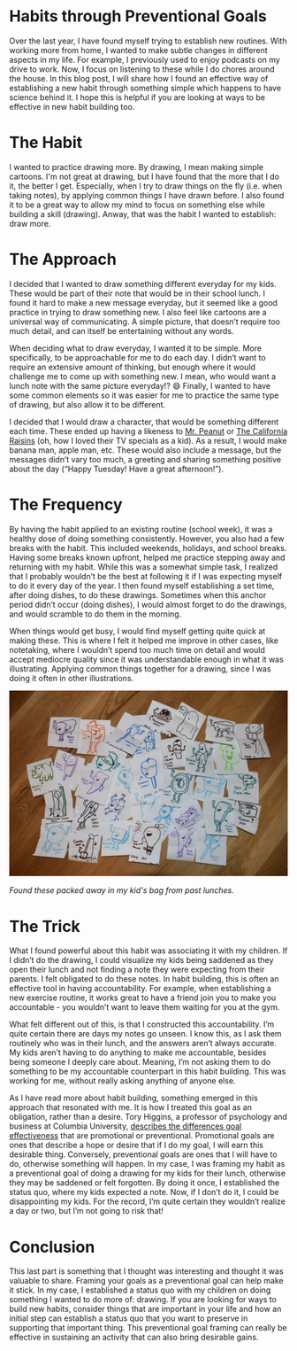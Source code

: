 # Habits through Preventional Goals


Over the last year, I have found myself trying to establish new routines. With working more from home, I wanted to make subtle changes in different aspects in my life. For example, I previously used to enjoy podcasts on my drive to work. Now, I focus on listening to these while I do chores around the house. In this blog post, I will share how I found an effective way of establishing a new habit through something simple which happens to have science behind it. I hope this is helpful if you are looking at ways to be effective in new habit building too.

# The Habit

I wanted to practice drawing more. By drawing, I mean making simple cartoons. I'm not great at drawing, but I have found that the more that I do it, the better I get. Especially, when I try to draw things on the fly (i.e. when taking notes), by applying common things I have drawn before. I also found it to be a great way to allow my mind to focus on something else while building a skill (drawing). Anway, that was the habit I wanted to establish: draw more.

# The Approach

I decided that I wanted to draw something different everyday for my kids. These would be part of their note that would be in their school lunch. I found it hard to make a new message everyday, but it seemed like a good practice in trying to draw something new. I also feel like cartoons are a universal way of communicating. A simple picture, that doesn’t require too much detail, and can itself be entertaining without any words.

When deciding what to draw everyday, I wanted it to be simple. More specifically, to be approachable for me to do each day. I didn’t want to require an extensive amount of thinking, but enough where it would challenge me to come up with something new. I mean, who would want a lunch note with the same picture everyday!? 😄 Finally, I wanted to have some common elements so it was easier for me to practice the same type of drawing, but also allow it to be different.

I decided that I would draw a character, that would be something different each time. These ended up having a likeness to [Mr. Peanut](https://en.wikipedia.org/wiki/Mr._Peanut) or [The California Raisins](https://en.wikipedia.org/wiki/The_California_Raisins) (oh, how I loved their TV specials as a kid). As a result, I would make banana man, apple man, etc. These would also include a message, but the messages didn’t vary too much, a greeting and sharing something positive about the day (“Happy Tuesday! Have a great afternoon!”).

# The Frequency

By having the habit applied to an existing routine (school week), it was a healthy dose of doing something consistently. However, you also had a few breaks with the habit. This included weekends, holidays, and school breaks. Having some breaks known upfront, helped me practice stepping away and returning with my habit. While this was a somewhat simple task, I realized that I probably wouldn’t be the best at following it if I was expecting myself to do it every day of the year. I then found myself establishing a set time, after doing dishes, to do these drawings. Sometimes when this anchor period didn’t occur (doing dishes), I would almost forget to do the drawings, and would scramble to do them in the morning.

When things would get busy, I would find myself getting quite quick at making these. This is where I felt it helped me improve in other cases, like notetaking, where I wouldn’t spend too much time on detail and would accept mediocre quality since it was understandable enough in what it was illustrating. Applying common things together for a drawing, since I was doing it often in other illustrations.

![](drawings.jpg)

_Found these packed away in my kid's bag from past lunches._

# The Trick

What I found powerful about this habit was associating it with my children. If I didn’t do the drawing, I could visualize my kids being saddened as they open their lunch and not finding a note they were expecting from their parents. I felt obligated to do these notes. In habit building, this is often an effective tool in having accountability. For example, when establishing a new exercise routine, it works great to have a friend join you to make you accountable - you wouldn’t want to leave them waiting for you at the gym. 

What felt different out of this, is that I constructed this accountability. I’m quite certain there are days my notes go unseen. I know this, as I ask them routinely who was in their lunch, and the answers aren’t always accurate. My kids aren’t having to do anything to make me accountable, besides being someone I deeply care about. Meaning, I’m not asking them to do something to be my accountable counterpart in this habit building. This was working for me, without really asking anything of anyone else.

As I have read more about habit building, something emerged in this approach that resonated with me. It is how I treated this goal as an obligation, rather than a desire. Tory Higgins, a professor of psychology and business at Columbia University, [describes the differences goal effectiveness](https://www.marketwatch.com/story/want-to-be-happier-or-slimmer-in-2016-read-this-2016-01-05) that are promotional or preventional. Promotional goals are ones that describe a hope or desire that if I do my goal, I will earn this desirable thing. Conversely, preventional goals are ones that I will have to do, otherwise something will happen. In my case, I was framing my habit as a preventional goal of doing a drawing for my kids for their lunch, otherwise they may be saddened or felt forgotten. By doing it once, I established the status quo, where my kids expected a note. Now, if I don’t do it, I could be disappointing my kids. For the record, I’m quite certain they wouldn’t realize a day or two, but I’m not going to risk that!

# Conclusion

This last part is something that I thought was interesting and thought it was valuable to share. Framing your goals as a preventional goal can help make it stick. In my case, I established a status quo with my children on doing something I wanted to do more of: drawing. If you are looking for ways to build new habits, consider things that are important in your life and how an initial step can establish a status quo that you want to preserve in supporting that important thing. This preventional goal framing can really be effective in sustaining an activity that can also bring desirable gains.


